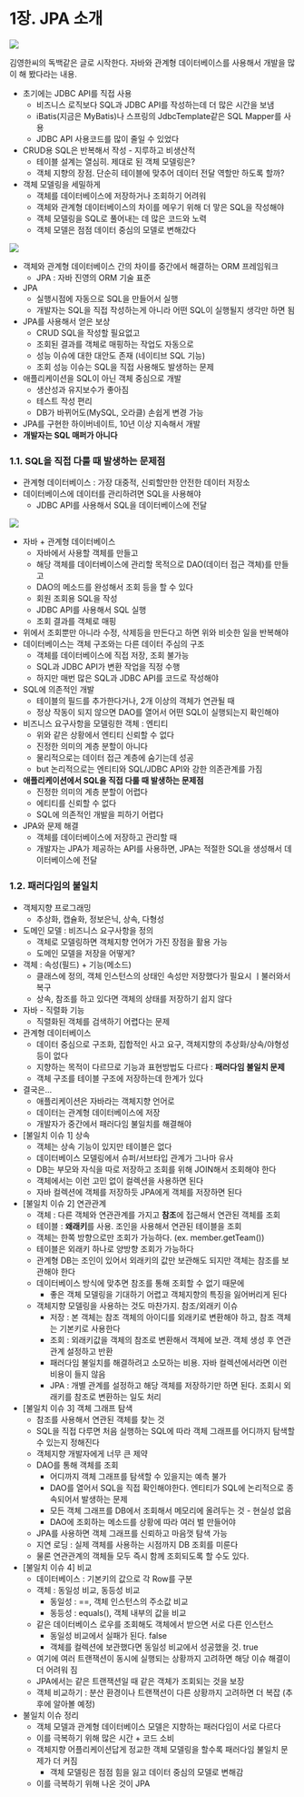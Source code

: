 # 1장. JPA 소개

![](../../.gitbook/assets/image%20%284%29.png)

김영한씨의 독백같은 글로 시작한다. 자바와 관계형 데이터베이스를 사용해서 개발을 많이 해 봤다라는 내용.

* 초기에는 JDBC API를 직접 사용
  * 비즈니스 로직보다 SQL과 JDBC API를 작성하는데 더 많은 시간을 보냄
  * iBatis\(지금은 MyBatis\)나 스프링의 JdbcTemplate같은 SQL Mapper를 사용
  * JDBC API 사용코드를 많이 줄일 수 있었다
* CRUD용 SQL은 반복해서 작성 - 지루하고 비생산적
  * 테이블 설계는 열심히. 제대로 된 객체 모델링은?
  * 객체 지향의 장점. 단순히 테이블에 맞추어 데이터 전달 역할만 하도록 할까?
* 객체 모델링을 세밀하게
  * 객체를 데이터베이스에 저장하거나 조회하기 어려워
  * 객체와 관계형 데이터베이스의 차이를 메우기 위해 더 맣은 SQL을 작성해야
  * 객체 모델링을 SQL로 풀어내는 데 많은 코드와 노력
  * 객체 모델은 점점 데이터 중심의 모델로 변해갔다

![](../../.gitbook/assets/image%20%283%29.png)

* 객체와 관계형 데이터베이스 간의 차이를 중간에서 해결하는 ORM 프레임워크
  * JPA : 자바 진영의 ORM 기술 표준
* JPA
  * 실행시점에 자동으로 SQL을 만들어서 실행
  * 개발자는 SQL을 직접 작성하는게 아니라 어떤 SQL이 실행될지 생각만 하면 됨
* JPA를 사용해서 얻은 보상
  * CRUD SQL을 작성할 필요없고
  * 조회된 결과를 객체로 매핑하는 작업도 자동으로
  * 성능 이슈에 대한 대안도 존재 \(네이티브 SQL 기능\)
  * 조회 성능 이슈는 SQL을 직접 사용해도 발생하는 문제
* 애플리케이션을 SQL이 아닌 객체 중심으로 개발
  * 생산성과 유지보수가 좋아짐
  * 테스트 작성 편리
  * DB가 바뀌어도\(MySQL, 오라클\) 손쉽게 변경 가능
* JPA를 구현한 하이버네이트, 10년 이상 지속해서 개발
* **개발자는 SQL 매퍼가 아니다**



### 1.1. SQL을 직접 다룰 때 발생하는 문제점

* 관계형 데이터베이스 : 가장 대중적, 신뢰할만한 안전한 데이터 저장소
* 데이터베이스에 데이터를 관리하려면 SQL을 사용해야
  * JDBC API를 사용해서 SQL을 데이터베이스에 전달

![](../../.gitbook/assets/image%20%285%29.png)

* 자바 + 관계형 데이터베이스
  * 자바에서 사용할 객체를 만들고
  * 해당 객체를 데이터베이스에 관리할 목적으로 DAO\(데이터 접근 객체\)를 만들고
  * DAO의 메소드를 완성해서 조회 등을 할 수 있다
  * 회원 조회용 SQL을 작성
  * JDBC API를 사용해서 SQL 실행
  * 조회 결과를 객체로 매핑
* 위에서 조회뿐만 아니라 수정, 삭제등을 만든다고 하면 위와 비슷한 일을 반복해야
* 데이터베이스는 객체 구조와는 다른 데이터 주심의 구조
  * 객체를 데이터베이스에 직접 저장, 조회 불가능
  * SQL과 JDBC API가 변환 작업을 직정 수행
  * 하지만 매번 많은 SQL과 JDBC API를 코드로 작성해야
* SQL에 의존적인 개발
  * 테이블의 필드를 추가한다거나, 2개 이상의 객체가 연관될 때
  * 정상 작동이 되지 않으면 DAO를 열어서 어떤 SQL이 실행되는지 확인해야
* 비즈니스 요구사항을 모델링한 객체 : 엔티티
  * 위와 같은 상황에서 엔티티 신뢰할 수 없다
  * 진정한 의미의 계층 분할이 아니다
  * 물리적으로는 데이터 접근 계층에 숨기는데 성공
  * but 논리적으로는 엔티티와 SQL/JDBC API와 강한 의존관계를 가짐
* **애플리케이션에서 SQL을 직접 다룰 때 발생하는 문제점**
  * 진정한 의미의 계층 분할이 어렵다
  * 에티티를 신뢰할 수 없다
  * SQL에 의존적인 개발을 피하기 어렵다
* JPA와 문제 해결
  * 객체를 데이터베이스에 저장하고 관리할 때
  * 개발자는 JPA가 제공하는 API를 사용하면, JPA는 적절한 SQL을 생성해서 데이터베이스에 전달



### 1.2. 패러다임의 불일치

* 객체지향 프로그래밍
  * 추상화, 캡슐화, 정보은닉, 상속, 다형성
* 도메인 모델 : 비즈니스 요구사항을 정의
  * 객체로 모델링하면 객체지향 언어가 가진 장점을 활용 가능
  * 도메인 모델을 저장을 어떻게?
* 객체 : 속성\(필드\) + 기능\(메소드\)
  * 클래스에 정의, 객체 인스턴스의 상태인 속성만 저장했다가 필요시 ㅣ불러와서 복구
  * 상속, 참조를 하고 있다면 객체의 상태를 저장하기 쉽지 않다
* 자바 - 직렬화 기능
  * 직렬화된 객체를 검색하기 어렵다는 문제
* 관계형 데이터베이스
  * 데이터 중심으로 구조화, 집합적인 사고 요구, 객체지향의 추상화/상속/야형성 등이 없다
  * 지향하는 목적이 다르므로 기능과 표현방법도 다르다 : **패러다임 불일치 문제**
  * 객체 구조를 테이블 구조에 저장하는데 한계가 있다
* 결국은...
  * 애플리케이션은 자바라는 객체지향 언어로
  * 데이터는 관계형 데이터베이스에 저장
  * 개발자가 중간에서 패러다임 불일치를 해결해야
* \[불일치 이슈 1\] 상속
  * 객체는 상속 기능이 있지만 테이블은 없다
  * 데이터베이스 모델링에서 슈퍼/서브타입 관계가 그나마 유사
  * DB는 부모와 자식을 따로 저장하고 조회를 위해 JOIN해서 조회해야 한다
  * 객체에서는 이런 고민 없이 컬렉션을 사용하면 된다
  * 자바 컬렉션에 객체를 저장하듯 JPA에게 객체를 저장하면 된다
* \[불일치 이슈 2\] 연관관계
  * 객체 : 다른 객체와 연관관계를 가지고 **참조**에 접근해서 연관된 객체를 조회
  * 테이블 : **왜래키**를 사용. 조인을 사용해서 연관된 테이블을 조회
  * 객체는 한쪽 방향으로만 조회가 가능하다. \(ex. member.getTeam\(\)\)
  * 테이블은 외래키 하나로 양방향 조회가 가능하다
  * 관계형 DB는 조인이 있어서 외래키의 값만 보관해도 되지만 객체는 참조를 보관해야 한다
  * 데이터베이스 방식에 맞추면 참조를 통해 조회할 수 없기 때문에
    * 좋은 객체 모델링을 기대하기 어렵고 객체지향의 특징을 잃어버리게 된다
  * 객체지향 모델링을 사용하는 것도 마찬가지. 참조/외래키 이슈
    * 저장 : 본 객체는 참조 객체의 아이디를 외래키로 변환해야 하고, 참조 객체는 기본키로 사용한다
    * 조회 : 외래키값을 객체의 참조로 변환해서 객체에 보관. 객체 생성 후 연관관계 설정하고 반환
    * 패러다임 불일치를 해결하려고 소모하는 비용. 자바 컬렉션에서라면 이런 비용이 들지 않음
    * JPA : 개별 관계를 설정하고 해당 객체를 저장하기만 하면 된다. 조회시 외래키를 참조로 변환하는 일도 처리
* \[불일치 이슈 3\] 객체 그래프 탐색
  * 참조를 사용해서 연관된 객체를 찾는 것
  * SQL을 직접 다루면 처음 실행하는 SQL에 따라 객체 그래프를 어디까지 탐색할 수 있는지 정해진다
  * 객체지향 개발자에게 너무 큰 제약
  * DAO를 통해 객체를 조회
    * 어디까지 객체 그래프를 탐색할 수 있을지는 예측 불가
    *  DAO를 열어서 SQL을 직접 확인해야한다. 엔티티가 SQL에 논리적으로 종속되어서 발생하는 문제
    * 모든 객체 그래프를 DB에서 조회해서 메모리에 올려두는 것 - 현실성 없음
    * DAO에 조회하는 메소드를 상황에 따라 여러 벌 만들어야
  * JPA를 사용하면 객체 그래프를 신뢰하고 마음껏 탐색 가능
  * 지연 로딩 : 실제 객체를 사용하는 시점까지 DB 조회를 미룬다
  * 물론 연관관계의 객체들 모두 즉시 함께 조회되도록 할 수도 있다.
* \[불일치 이슈 4\] 비교
  * 데이터베이스 : 기본키의 값으로 각 Row를 구분
  * 객체 : 동일성 비교, 동등성 비교
    * 동일성 : ==, 객체 인스턴스의 주소값 비교
    * 동등성 : equals\(\), 객체 내부의 값을 비교
  * 같은 데이터베이스 로우를 조회해도 객체에서 받으면 서로 다른 인스턴스
    * 동일성 비교에서 실패가 된다. false
    * 객체를 컬렉션에 보관했다면 동일성 비교에서 성공했을 것. true
  * 여기에 여러 트랜잭션이 동시에 실행되는 상황까지 고려하면 해당 이슈 해결이 더 어려워 짐
  * JPA에서는 같은 트랜잭션일 때 같은 객체가 조회되는 것을 보장
  * 객체 비교하기 : 분산 환경이나 트랜잭션이 다른 상황까지 고려하면 더 복잡 \(추후에 알아볼 예정\)
* 불일치 이슈 정리
  * 객체 모델과 관계형 데이터베이스 모델은 지향하는 패러다임이 서로 다르다
  * 이를 극복하기 위해 많은 시간 + 코드 소비
  * 객체지향 어플리케이션답게 정교한 객체 모델링을 할수록 패러다임 불일치 문제가 더 커짐
    * 객체 모델링은 점점 힘을 잃고 데이터 중심의 모델로 변해감
  * 이를 극복하기 위해 나온 것이 JPA





